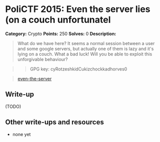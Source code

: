 # PoliCTF 2015: Even the server lies (on a couch unfortunatel

**Category:** Crypto
**Points:** 250
**Solves:** 0
**Description:**

> What do we have here? It seems a normal session between a user and some google servers, but actually one of them is lazy and it's lying on a couch. What a bad luck! Will you be able to exploit this unforgivable behaviour?

>> GPG key: cyRotzeshkidCukizchockkadhorves0

>[even-the-server](even-the-server_bff2946bae773975e2631e111df6807b.tar.gz.gpg)

## Write-up

(TODO)

## Other write-ups and resources

* none yet
